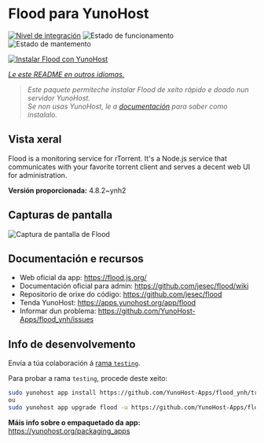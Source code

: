 <!--
NOTA: Este README foi creado automáticamente por <https://github.com/YunoHost/apps/tree/master/tools/readme_generator>
NON debe editarse manualmente.
-->

# Flood para YunoHost

[![Nivel de integración](https://dash.yunohost.org/integration/flood.svg)](https://ci-apps.yunohost.org/ci/apps/flood/) ![Estado de funcionamento](https://ci-apps.yunohost.org/ci/badges/flood.status.svg) ![Estado de mantemento](https://ci-apps.yunohost.org/ci/badges/flood.maintain.svg)

[![Instalar Flood con YunoHost](https://install-app.yunohost.org/install-with-yunohost.svg)](https://install-app.yunohost.org/?app=flood)

*[Le este README en outros idiomas.](./ALL_README.md)*

> *Este paquete permíteche instalar Flood de xeito rápido e doado nun servidor YunoHost.*  
> *Se non usas YunoHost, le a [documentación](https://yunohost.org/install) para saber como instalalo.*

## Vista xeral

Flood is a monitoring service for rTorrent. It's a Node.js service that communicates with your favorite torrent client and serves a decent web UI for administration.

**Versión proporcionada:** 4.8.2~ynh2

## Capturas de pantalla

![Captura de pantalla de Flood](./doc/screenshots/screenshot.png)

## Documentación e recursos

- Web oficial da app: <https://flood.js.org/>
- Documentación oficial para admin: <https://github.com/jesec/flood/wiki>
- Repositorio de orixe do código: <https://github.com/jesec/flood>
- Tenda YunoHost: <https://apps.yunohost.org/app/flood>
- Informar dun problema: <https://github.com/YunoHost-Apps/flood_ynh/issues>

## Info de desenvolvemento

Envía a túa colaboración á [rama `testing`](https://github.com/YunoHost-Apps/flood_ynh/tree/testing).

Para probar a rama `testing`, procede deste xeito:

```bash
sudo yunohost app install https://github.com/YunoHost-Apps/flood_ynh/tree/testing --debug
ou
sudo yunohost app upgrade flood -u https://github.com/YunoHost-Apps/flood_ynh/tree/testing --debug
```

**Máis info sobre o empaquetado da app:** <https://yunohost.org/packaging_apps>

